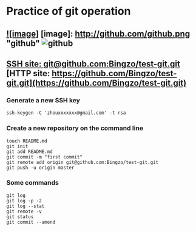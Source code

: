 Practice of git operation
==================================
[![image]](http://www.github.com/)
[image]: http://github.com/github.png "github"
![github](https://github.global.ssl.fastly.net/images/modules/open_graph/github-logo.png)
----------------------------------
###
[SSH site: git@github.com:Bingzo/test-git.git](git@github.com:Bingzo/test-git.git)<br />
[HTTP site: https://github.com/Bingzo/test-git.git](https://github.com/Bingzo/test-git.git)<br />
----------------------------------

### Generate a new SSH key
    ssh-keygen -C 'zhouxxxxxxx@gmail.com' -t rsa 

### Create a new repository on the command line
    touch README.md
    git init
    git add README.md
    git commit -m "first commit"
    git remote add origin git@github.com:Bingzo/test-git.git
    git push -u origin master
### Some commands
    git log
    git log -p -2
    git log --stat
    git remote -v
    git status
    git commit --amend
